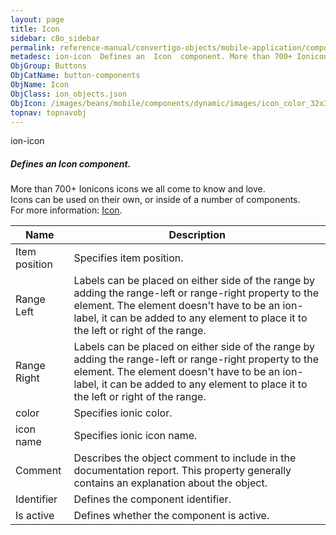 ```yaml
---
layout: page
title: Icon
sidebar: c8o_sidebar
permalink: reference-manual/convertigo-objects/mobile-application/components/button-components/icon/
metadesc: ion-icon  Defines an  Icon  component. More than 700+ Ionicons icons we all come to know and love. Icons can be used on their own, or inside of a numb
ObjGroup: Buttons
ObjCatName: button-components
ObjName: Icon
ObjClass: ion_objects.json
ObjIcon: /images/beans/mobile/components/dynamic/images/icon_color_32x32.png
topnav: topnavobj
---
```

ion-icon<br/>

##### Defines an <i>Icon</i> component.<br/>
More than 700+ Ionicons icons we all come to know and love.<br/>
Icons can be used on their own, or inside of a number of components.<br/>
 For more information: <a href='https://ionicframework.com/docs/v3/api/components/icon/Icon/' target='_blank'>Icon</a>.

Name | Description 
--- | ---
Item position | Specifies item position.
Range Left | Labels can be placed on either side of the range by adding the range-left or range-right property to the element. The element doesn't have to be an ion-label, it can be added to any element to place it to the left or right of the range.
Range Right | Labels can be placed on either side of the range by adding the range-left or range-right property to the element. The element doesn't have to be an ion-label, it can be added to any element to place it to the left or right of the range.
color | Specifies ionic color.
icon name | Specifies ionic icon name.
Comment | Describes the object comment to include in the documentation report.  This property generally contains an explanation about the object. 
Identifier | Defines the component identifier.  
Is active | Defines whether the component is active. 

